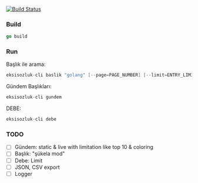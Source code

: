[![Build Status](https://travis-ci.org/onuryilmaz/eksisozluk-cli.svg?branch=master)](https://travis-ci.org/onuryilmaz/eksisozluk-cli)


### Build
```go
go build
```

### Run

Başlık ile arama:
```go
eksisozluk-cli baslik "golang" [--page=PAGE_NUMBER] [--limit=ENTRY_LIMIT]
```

Gündem Başlıkları:
```go
eksisozluk-cli gundem
```

DEBE:
```go
eksisozluk-cli debe
```

### TODO
- [ ] Gündem: static & live with limitation like top 10 & coloring
- [ ] Başlık: "şükela mod"
- [ ] Debe: Limit
- [ ] JSON, CSV export
- [ ] Logger